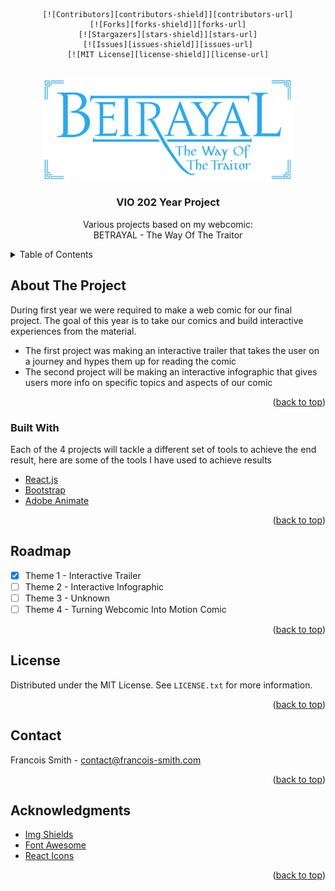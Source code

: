 <div id="top"></div>

<div align="center">

    [![Contributors][contributors-shield]][contributors-url]
    [![Forks][forks-shield]][forks-url]
    [![Stargazers][stars-shield]][stars-url]
    [![Issues][issues-shield]][issues-url]
    [![MIT License][license-shield]][license-url]
    
</div>

<br />
<div align="center">
  <a>
    <img src="images/logo.png" alt="Logo" width="400">
  </a>

  <h3 align="center">VIO 202 Year Project</h3>

  <p align="center">
    Various projects based on my webcomic: <br/>
    BETRAYAL - The Way Of The Traitor
  </p>
</div>

<details>
  <summary>Table of Contents</summary>
  <ol>
    <li>
      <a href="#about-the-project">About The Project</a>
      <ul>
        <li><a href="#built-with">Built With</a></li>
      </ul>
    </li>
    <li><a href="#license">License</a></li>
    <li><a href="#contact">Contact</a></li>
    <li><a href="#acknowledgments">Acknowledgments</a></li>
  </ol>
</details>



<!-- ABOUT THE PROJECT -->
## About The Project


During first year we were required to make a web comic for our final project. The goal of this year is to take our comics and build interactive experiences from the material.

* The first project was making an interactive trailer that takes the user on a journey and hypes them up for reading the comic
* The second project will be making an interactive infographic that gives users more info on specific topics and aspects of our comic

<p align="right">(<a href="#top">back to top</a>)</p>



### Built With

Each of the 4 projects will tackle a different set of tools to achieve the end result, here are some of the tools I have used to achieve results

* [React.js](https://reactjs.org/)
* [Bootstrap](https://getbootstrap.com)
* [Adobe Animate](https://www.adobe.com/africa/products/animate.html)

<p align="right">(<a href="#top">back to top</a>)</p>

<!-- ROADMAP -->
## Roadmap

- [x] Theme 1 - Interactive Trailer
- [ ] Theme 2 - Interactive Infographic
- [ ] Theme 3 - Unknown
- [ ] Theme 4 - Turning Webcomic Into Motion Comic

<p align="right">(<a href="#top">back to top</a>)</p>


<!-- LICENSE -->
## License

Distributed under the MIT License. See `LICENSE.txt` for more information.

<p align="right">(<a href="#top">back to top</a>)</p>



<!-- CONTACT -->
## Contact

Francois Smith - contact@francois-smith.com

<p align="right">(<a href="#top">back to top</a>)</p>



<!-- ACKNOWLEDGMENTS -->
## Acknowledgments

* [Img Shields](https://shields.io)
* [Font Awesome](https://fontawesome.com)
* [React Icons](https://react-icons.github.io/react-icons/search)

<p align="right">(<a href="#top">back to top</a>)</p>



<!-- MARKDOWN LINKS & IMAGES -->
[contributors-shield]: https://img.shields.io/github/contributors/francois-smith/VIO-202.svg?style=for-the-badge
[contributors-url]: https://github.com/francois-smith/VIO-202/graphs/contributors
[forks-shield]: https://img.shields.io/github/forks/francois-smith/VIO-202.svg?style=for-the-badge
[forks-url]: https://github.com/francois-smith/VIO-202/network/members
[stars-shield]: https://img.shields.io/github/stars/francois-smith/VIO-202.svg?style=for-the-badge
[stars-url]: https://github.com/francois-smith/VIO-202/stargazers
[issues-shield]: https://img.shields.io/github/issues/francois-smith/VIO-202.svg?style=for-the-badge
[issues-url]: https://github.com/francois-smith/VIO-202/issues
[license-shield]: https://img.shields.io/github/license/francois-smith/VIO-202.svg?style=for-the-badge
[license-url]: https://github.com/francois-smith/VIO-202/blob/master/LICENSE.txt
[product-screenshot]: images/screenshot.png
